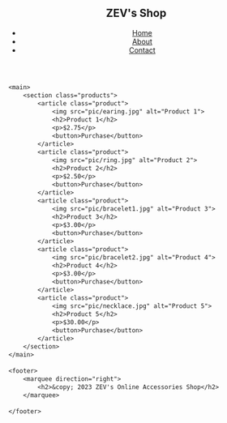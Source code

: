 <!DOCTYPE html>
<html lang="en">
<head>
    <meta charset="UTF-8">
    <meta name="viewport" content="width=device-width, initial-scale=1.0">
    <link rel="stylesheet" href="styles.css">
</head>
<body>
    <header>
        <h2>ZEV's Shop</h2>
        <nav>
            <ul>
                <li><a href="index.html">Home</a></li>
                <li><a href="about.html">About</a></li>
                <li><a href="http://t.me/Silly_nang">Contact</a></li>
            </ul>
        </nav>
    </header>

    <main>
        <section class="products">
            <article class="product">
                <img src="pic/earing.jpg" alt="Product 1">
                <h2>Product 1</h2>
                <p>$2.75</p>
                <button>Purchase</button>
            </article>
            <article class="product">
                <img src="pic/ring.jpg" alt="Product 2">
                <h2>Product 2</h2>
                <p>$2.50</p>
                <button>Purchase</button>
            </article>
            <article class="product">
                <img src="pic/bracelet1.jpg" alt="Product 3">
                <h2>Product 3</h2>
                <p>$3.00</p>
                <button>Purchase</button>
            </article>
            <article class="product">
                <img src="pic/bracelet2.jpg" alt="Product 4">
                <h2>Product 4</h2>
                <p>$3.00</p>
                <button>Purchase</button>
            </article>
            <article class="product">
                <img src="pic/necklace.jpg" alt="Product 5">
                <h2>Product 5</h2>
                <p>$30.00</p>
                <button>Purchase</button>
            </article>
        </section>
    </main>

    <footer>
        <marquee direction="right">
            <h2>&copy; 2023 ZEV's Online Accessories Shop</h2>
        </marquee>

    </footer>
</body>
</html>
